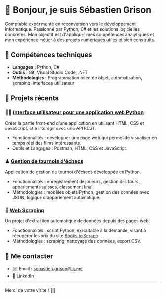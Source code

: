 # 👋 Bonjour, je suis Sébastien Grison

Comptable expérimenté en reconversion vers le développement informatique. Passionné par Python, C# et les solutions logicielles concrètes. Mon objectif est d'appliquer mes compétences analytiques et mon expérience métier à des projets numériques utiles et bien construits.

## 🔧 Compétences techniques

* **Langages** : Python, C#
* **Outils** : Git, Visual Studio Code, .NET
* **Méthodologies** : Programmation orientée objet, automatisation, scraping, interfaces utilisateur

## 📂 Projets récents

### 🧑‍💻 [Interface utilisateur pour une application web Python](https://github.com/SebGris/project-6-user-interface-for-web-application)

Créer la partie front-end d’une application en utilisant HTML, CSS et JavaScript, et à interagir avec une API REST.

* Fonctionnalités : développer une page web qui permet de visualiser en temps réel des films intéressants.
* Outils et Langages : Postman, HTML, CSS et JavaScript.

### ♟ [Gestion de tournois d'échecs](https://github.com/SebGris/project-4-chess-tournament)

Application de gestion de tournoi d'échecs développée en Python.

* Fonctionnalités : enregistrement de joueurs, gestion des tours, appariements suisses, classement final.
* Méthodologies : modèles objets Python, gestion des données avec JSON, logique d'appariement automatique.

### 🧷 [Web Scraping](https://github.com/SebGris/project-2-web-scraping)

Un projet d'extraction automatique de données depuis des pages web.

* Fonctionnalités : script Python, exécutable à la demande, visant à récupérer les prix du site [Books to Scrape](http://books.toscrape.com/)
* Méthodologies : scraping, nettoyage des données, export CSV.

## 📢 Me contacter

* ✉️ Email : [sebastien.grison@ik.me](mailto:sebastien.grison@ik.me)
* 🔗 [LinkedIn](https://www.linkedin.com/in/sebastien-grison/)

---

Merci de votre visite ! 👨‍💻
